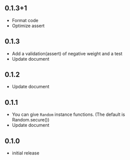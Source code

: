 ## 0.1.3+1
* Format code
* Optimize assert

## 0.1.3

* Add a validation(assert) of negative weight and a test
* Update document

## 0.1.2

* Update document

## 0.1.1

* You can give `Random` instance functions. (The default is Random.secure())
* Update document


## 0.1.0

* initial release
